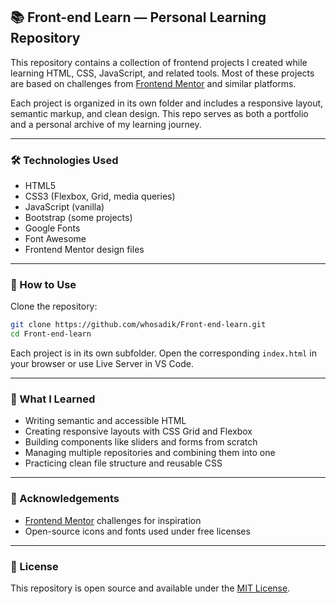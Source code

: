 ## 📚 Front-end Learn — Personal Learning Repository

This repository contains a collection of frontend projects I created while learning HTML, CSS, JavaScript, and related tools. Most of these projects are based on challenges from [Frontend Mentor](https://www.frontendmentor.io/) and similar platforms.

Each project is organized in its own folder and includes a responsive layout, semantic markup, and clean design. This repo serves as both a portfolio and a personal archive of my learning journey.

---

### 🛠️ Technologies Used

* HTML5
* CSS3 (Flexbox, Grid, media queries)
* JavaScript (vanilla)
* Bootstrap (some projects)
* Google Fonts
* Font Awesome
* Frontend Mentor design files

---

### 🚀 How to Use

Clone the repository:

```bash
git clone https://github.com/whosadik/Front-end-learn.git
cd Front-end-learn
```

Each project is in its own subfolder.
Open the corresponding `index.html` in your browser or use Live Server in VS Code.

---

### 🧠 What I Learned

* Writing semantic and accessible HTML
* Creating responsive layouts with CSS Grid and Flexbox
* Building components like sliders and forms from scratch
* Managing multiple repositories and combining them into one
* Practicing clean file structure and reusable CSS

---

### 🙌 Acknowledgements

* [Frontend Mentor](https://www.frontendmentor.io/) challenges for inspiration
* Open-source icons and fonts used under free licenses

---

### 📜 License

This repository is open source and available under the [MIT License](LICENSE).
